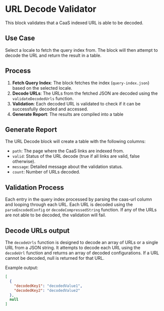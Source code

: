 # URL Decode Validator

This block validates that a CaaS indexed URL is able to be decoded.

## Use Case

Select a locale to fetch the query index from.
The block will then attempt to decode the URL and return the result in a table.

## Process

1. **Fetch Query Index**: The block fetches the index (`query-index.json`) based on the selected locale.
2. **Decode URLs**: The URLs from the fetched JSON are decoded using the `validateDecodedUrls` function.
3. **Validation**: Each decoded URL is validated to check if it can be successfully decoded and accessed.
4. **Generate Report**: The results are compiled into a table

## Generate Report

The URL Decode block will create a table with the following columns:

- `path`: The page where the CaaS links are indexed from.
- `valid`: Status of the URL decode (true if all links are valid, false otherwise).
- `message`: Detailed message about the validation status.
- `count`: Number of URLs decoded.

## Validation Process

Each entry in the query index processed by parsing the caas-url column and looping through each URL. Each URL is decoded using the `parseEncodedConfig` or `decodeCompressedString` function. If any of the URLs are not able to be decoded, the validation will fail.

## Decode URLs output

The `decodeUrls` function is designed to decode an array of URLs or a single URL from a JSON string. It attempts to decode each URL using the `decodeUrl` function and returns an array of decoded configurations. If a URL cannot be decoded, null is returned for that URL.

Example output:

```json
[
  {
    "decodedKey1": "decodedValue1",
    "decodedKey2": "decodedValue2"
  },
  null
]
```
